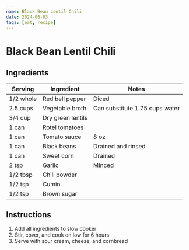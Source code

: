 ```yaml
---
name: Black Bean Lentil Chili
date: 2024-06-03
tags: [eat, recipe]
---
```


# Black Bean Lentil Chili

## Ingredients

| Serving | Ingredient | Notes |
|-|-|-|
| 1/2 whole | Red bell pepper | Diced |
| 2.5 cups | Vegetable broth | Can substitute 1.75 cups water |
| 3/4 cup | Dry green lentils |  |
| 1 can | Rotel tomatoes |  |
| 1 can | Tomato sauce | 8 oz |
| 1 can | Black beans | Drained and rinsed |
| 1 can | Sweet corn | Drained |
| 2 tsp | Garlic | Minced |
| 1/2 tbsp | Chili powder |  |
| 1/2 tsp | Cumin |  |
| 1/2 tsp | Brown sugar |  |

## Instructions

1. Add all ingredients to slow cooker
1. Stir, cover, and cook on low for 6 hours
1. Serve with sour cream, cheese, and cornbread
